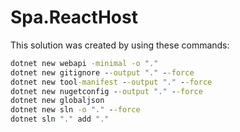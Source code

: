 # Spa.ReactHost

This solution was created by using these commands:

```cmd
dotnet new webapi -minimal -o "."
dotnet new gitignore --output "." --force
dotnet new tool-manifest --output "." --force
dotnet new nugetconfig --output "." --force
dotnet new globaljson
dotnet new sln -o "." --force
dotnet sln "." add "."
```
